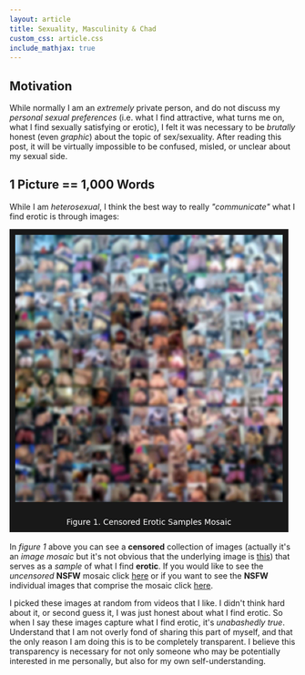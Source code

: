 ```yaml
---
layout: article
title: Sexuality, Masculinity & Chad
custom_css: article.css
include_mathjax: true
---
```

## Motivation
While normally I am an *extremely* private person, and do not discuss my *personal sexual preferences* (i.e. what I find attractive, what turns me on, what I find sexually satisfying or erotic), I felt it was necessary to be *brutally* honest (even *graphic*) about the topic of sex/sexuality. After reading this post, it will be virtually impossible to be confused, misled, or unclear about my sexual side.

## 1 Picture == 1,000 Words
While I am *heterosexual*, I think the best way to really *"communicate"* what I find erotic is through images:


    
![png](/assets/images/2024-08-16-sex-masc-chad_files/2024-08-16-sex-masc-chad_6_0.png)
    


In *figure 1* above you can see a **censored** collection of images (actually it's an *image mosaic* but it's not obvious that the underlying image is [this](https://www.instagram.com/msblairewhite/p/C8Fp_D4JGNM/)) that serves as a *sample* of what I find **erotic**. If you would like to see the *uncensored* **NSFW** mosaic click [here](https://ch4dth0nd3rk0k.imgbash.com/images/136863.html?fromFolderId=41755) or if you want to see the **NSFW** individual images that comprise the mosaic click [here](https://ch4dth0nd3rk0k.imgbash.com/folders/erotic/).

I picked these images at random from videos that I like. I didn't think hard about it, or second guess it, I was just honest about what I find erotic. So when I say these images capture what I find erotic, it's *unabashedly true*. Understand that I am not overly fond of sharing this part of myself, and that the only reason I am doing this is to be completely transparent. I believe this transparency is necessary for not only someone who may be potentially interested in me personally, but also for my own self-understanding.
